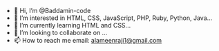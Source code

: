 - 👋 Hi, I’m @Baddamin-code
- 👀 I’m interested in HTML, CSS, JavaScript, PHP, Ruby, Python, Java...
- 🌱 I’m currently learning HTML and CSS...
- 💞️ I’m looking to collaborate on ...
- 📫 How to reach me email: alameenraji1@gmail.com

<!---
Baddamin-code/Baddamin-code is a ✨ special ✨ repository because its `README.md` (this file) appears on your GitHub profile.
You can click the Preview link to take a look at your changes.
--->
